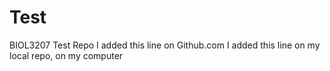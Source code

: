 # Test
BIOL3207 Test Repo
I added this line on Github.com
I added this line on my local repo, on my computer
